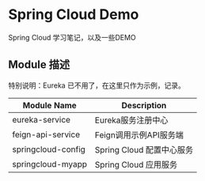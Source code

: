 # Spring Cloud Demo

Spring Cloud 学习笔记，以及一些DEMO

## Module 描述

 
特别说明：Eureka 已不用了，在这里只作为示例，记录。

 | Module Name | Description |
 | --- | --- |
 | eureka-service | Eureka服务注册中心 |
 | feign-api-service | Feign调用示例API服务端 |
 | springcloud-config | Spring Cloud 配置中心服务 |
 | springcloud-myapp | Spring Cloud 应用服务 |
 